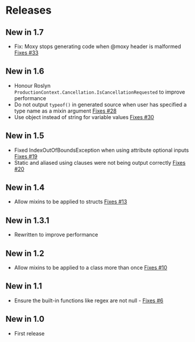 # Releases

## New in 1.7
* Fix: Moxy stops generating code when @moxy header is malformed [Fixes #33](https://github.com/mrpmorris/Morris.Moxy/issues/33)

## New in 1.6
* Honour Roslyn `ProductionContext.Cancellation.IsCancellationRequested` to improve performance
* Do not output `typeof()` in generated source when user has specified a type name as a mixin argument [Fixes #28](https://github.com/mrpmorris/Morris.Moxy/issues/28)
* Use object instead of string for variable values [Fixes #30](https://github.com/mrpmorris/Morris.Moxy/issues/30)

## New in 1.5
* Fixed IndexOutOfBoundsException when using attribute optional inputs [Fixes #19](https://github.com/mrpmorris/Morris.Moxy/issues/19)
* Static and aliased using clauses were not being output correctly [Fixes #20](https://github.com/mrpmorris/Morris.Moxy/issues/20)

## New in 1.4
* Allow mixins to be applied to structs [Fixes #13](https://github.com/mrpmorris/Morris.Moxy/issues/13)

## New in 1.3.1
* Rewritten to improve performance

## New in 1.2
* Allow mixins to be applied to a class more than once [Fixes #10](https://github.com/mrpmorris/Morris.Moxy/issues/10)

## New in 1.1
* Ensure the built-in functions like regex are not null - [Fixes #6](https://github.com/mrpmorris/Morris.Moxy/issues/6)

## New in 1.0
* First release

